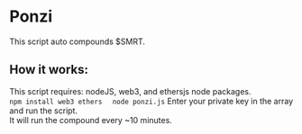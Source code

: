 # Ponzi
This script auto compounds $SMRT.

## How it works:
This script requires: nodeJS, web3, and ethersjs node packages.  
```npm install web3 ethers  ```
````node ponzi.js````
Enter your private key in the array and run the script.  
It will run the compound every ~10 minutes.
